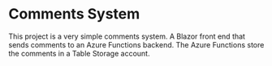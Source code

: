 # Comments System

This project is a very simple comments system. A Blazor front end that sends comments to an Azure Functions backend. The Azure Functions store the comments in a Table Storage account.

